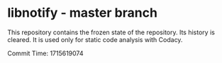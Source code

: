 # libnotify - master branch

This repository contains the frozen state of the repository.
Its history is cleared. It is used only for static code
analysis with Codacy.

Commit Time: 1715619074